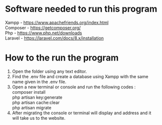# Software needed to run this program  
Xampp - https://www.apachefriends.org/index.html  
Composer - https://getcomposer.org/  
Php - https://www.php.net/downloads  
Laravel - https://laravel.com/docs/8.x/installation

# How to the run the program  
1. Open the folder using any text editor.  
2. Find the .env file and create a database using Xampp with the same name given in the .env file.  
3. Open a new terminal or console and run the following codes :  
 composer install  
 php artisan key:generate  
 php artisan cache:clear  
 php artisan migrate  
4. After migrating the console or terminal will display and address and it will take us to the website.
